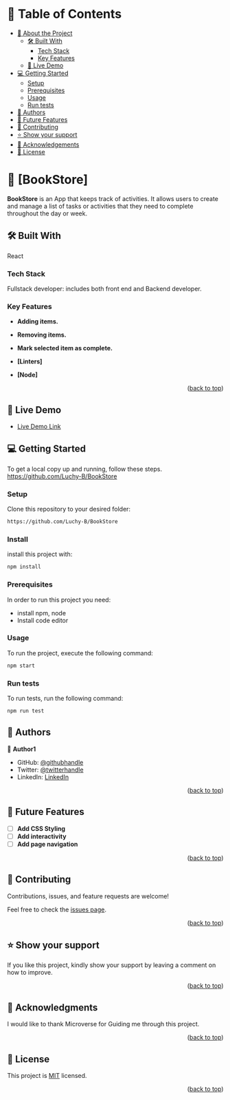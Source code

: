 # 📗 Table of Contents

- [📖 About the Project](#about-project)
  - [🛠 Built With](#built-with)
    - [Tech Stack](#tech-stack)
    - [Key Features](#key-features)
  - [🚀 Live Demo](#live-demo)
- [💻 Getting Started](#getting-started)
  - [Setup](#setup)
  - [Prerequisites](#prerequisites)
  - [Usage](#usage)
  - [Run tests](#run-tests)
- [👥 Authors](#authors)
- [🔭 Future Features](#future-features)
- [🤝 Contributing](#contributing)
- [⭐️ Show your support](#support)
- [🙏 Acknowledgements](#acknowledgements)
- [📝 License](#license)

# 📖 [BookStore] <a name="about-project"></a>

**BookStore** is an App that keeps track of activities. It allows users to create and manage a list of tasks or activities that they need to complete throughout the day or week.
## 🛠 Built With<a name="built-with"></a>

React

### Tech Stack <a name="tech-stack"></a>

Fullstack developer: includes both front end and Backend developer.

### Key Features <a name="key-features"></a>

- **Adding items.**
- **Removing items.**
- **Mark selected item as complete.**

- **[Linters]**
- **[Node]**

<p align="right">(<a href="#readme-top">back to top</a>)</p>

## 🚀 Live Demo <a name="live-demo"></a>

- [Live Demo Link](https://bookstore-bsoq.onrender.com)

## 💻 Getting Started <a name="getting-started"></a>

To get a local copy up and running, follow these steps.
https://github.com/Luchy-B/BookStore

### Setup

Clone this repository to your desired folder:

```sh
https://github.com/Luchy-B/BookStore
```

### Install
install this project with:

```sh
npm install
```

### Prerequisites

In order to run this project you need:

- install npm, node
- Install code editor

### Usage

To run the project, execute the following command:

```sh
npm start
```
### Run tests

To run tests, run the following command:

```sh
npm run test
```

## 👥 Authors <a name="authors"></a>

👤 **Author1**

- GitHub: [@githubhandle](https://github.com/Luchy-B)
- Twitter: [@twitterhandle](https://twitter.com/oluchi)
- LinkedIn: [LinkedIn](https://linkedin.com/in/blessing)

<p align="right">(<a href="#readme-top">back to top</a>)</p>


## 🔭 Future Features <a name="future-features"></a>

- [ ] **Add CSS Styling**
- [ ] **Add interactivity**
- [ ] **Add page navigation**

<p align="right">(<a href="#readme-top">back to top</a>)</p>

## 🤝 Contributing <a name="contributing"></a>

Contributions, issues, and feature requests are welcome!

Feel free to check the [issues page](https://github.com/Luchy-B/math-magicians/issues).

<p align="right">(<a href="#readme-top">back to top</a>)</p>

## ⭐️ Show your support <a name="support"></a>


If you like this project, kindly show your support by leaving a comment on how to improve.

<p align="right">(<a href="#readme-top">back to top</a>)</p>


## 🙏 Acknowledgments <a name="acknowledgements"></a>


I would like to thank Microverse for Guiding me through this project.

<p align="right">(<a href="#readme-top">back to top</a>)</p>

<!-- LICENSE -->

## 📝 License <a name="license"></a>

This project is [MIT](./LICENSE.md) licensed.

<p align="right">(<a href="#readme-top">back to top</a>)</p>
